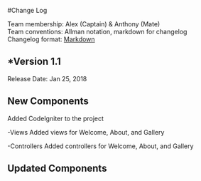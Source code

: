 #Change Log

Team membership:  Alex (Captain) & Anthony (Mate)  
Team conventions: Allman notation, markdown for changelog  
Changelog format: [Markdown](https://github.com/adam-p/markdown-here/wiki/Markdown-Cheatsheet) 

## *Version 1.1

Release Date: Jan 25, 2018

## New Components

Added CodeIgniter to the project

-Views
	Added views for Welcome, About, and Gallery
	
-Controllers
	Added controllers for Welcome, About, and Gallery

## Updated Components




